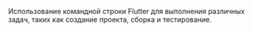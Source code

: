 Использование командной строки Flutter для выполнения различных задач, таких как создание проекта, сборка и тестирование.